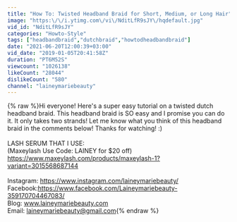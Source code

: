 ```yaml
---
title: "How To: Twisted Headband Braid for Short, Medium, or Long Hair"
image: "https:\/\/i.ytimg.com\/vi\/NditLfR9sJY\/hqdefault.jpg"
vid_id: "NditLfR9sJY"
categories: "Howto-Style"
tags: ["headbandbraid","dutchbraid","howtodheadbandbraid"]
date: "2021-06-20T12:00:39+03:00"
vid_date: "2019-01-05T20:41:58Z"
duration: "PT6M52S"
viewcount: "1026138"
likeCount: "28044"
dislikeCount: "580"
channel: "laineymariebeauty"
---
```

{% raw %}Hi everyone! Here's a super easy tutorial on a twisted dutch headband braid. This headband braid is SO easy and I promise you can do it. It only takes two strands! Let me know what you think of this headband braid in the comments below! Thanks for watching! :)<br /><br />LASH SERUM THAT I USE:<br />(Maxeylash Use Code: LAINEY for $20 off)<br /><a rel="nofollow" target="blank" href="https://www.maxeylash.com/products/maxeylash-1?variant=3015568687144">https://www.maxeylash.com/products/maxeylash-1?variant=3015568687144</a><br /><br />Instagram: <a rel="nofollow" target="blank" href="https://www.instagram.com/laineymariebeauty/">https://www.instagram.com/laineymariebeauty/</a><br />Facebook:<a rel="nofollow" target="blank" href="https://www.facebook.com/Laineymariebeauty-359170704467083/">https://www.facebook.com/Laineymariebeauty-359170704467083/</a><br />Blog: www.laineymariebeauty.com<br />Email: laineymariebeauty@gmail.com{% endraw %}
